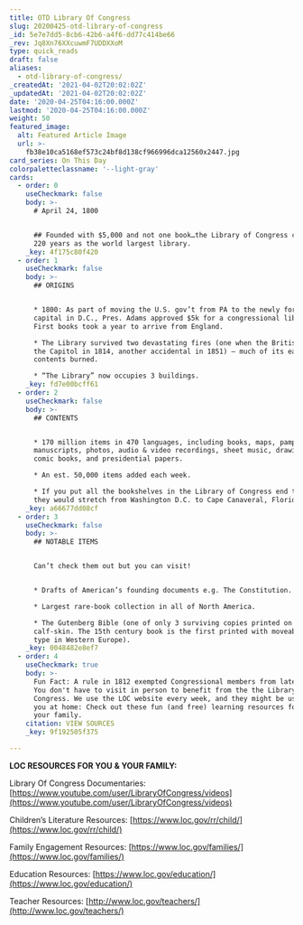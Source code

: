 ```yaml
---
title: OTD Library Of Congress
slug: 20200425-otd-library-of-congress
_id: 5e7e7dd5-8cb6-42b6-a4f6-dd77c414be66
_rev: Jq8Xn76XXcuwmF7UDDXXoM
type: quick_reads
draft: false
aliases:
  - otd-library-of-congress/
_createdAt: '2021-04-02T20:02:02Z'
_updatedAt: '2021-04-02T20:02:02Z'
date: '2020-04-25T04:16:00.000Z'
lastmod: '2020-04-25T04:16:00.000Z'
weight: 50
featured_image:
  alt: Featured Article Image
  url: >-
    fb38e10ca5168ef573c24bf8d138cf966996dca12560x2447.jpg
card_series: On This Day
colorpaletteclassname: '--light-gray'
cards:
  - order: 0
    useCheckmark: false
    body: >-
      # April 24, 1800


      ## Founded with $5,000 and not one book…the Library of Congress celebrates
      220 years as the world largest library.
    _key: 4f175c80f420
  - order: 1
    useCheckmark: false
    body: >-
      ## ORIGINS


      * 1800: As part of moving the U.S. gov’t from PA to the newly formed
      capital in D.C., Pres. Adams approved $5k for a congressional library.
      First books took a year to arrive from England.

      * The Library survived two devastating fires (one when the British burned
      the Capitol in 1814, another accidental in 1851) – much of its early
      contents burned.

      * “The Library” now occupies 3 buildings.
    _key: fd7e00bcff61
  - order: 2
    useCheckmark: false
    body: >-
      ## CONTENTS


      * 170 million items in 470 languages, including books, maps, pamphlets,
      manuscripts, photos, audio & video recordings, sheet music, drawings,
      comic books, and presidential papers.

      * An est. 50,000 items added each week.

      * If you put all the bookshelves in the Library of Congress end to end,
      they would stretch from Washington D.C. to Cape Canaveral, Florida.
    _key: a66677dd08cf
  - order: 3
    useCheckmark: false
    body: >-
      ## NOTABLE ITEMS


      Can’t check them out but you can visit!


      * Drafts of American’s founding documents e.g. The Constitution.

      * Largest rare-book collection in all of North America.

      * The Gutenberg Bible (one of only 3 surviving copies printed on
      calf-skin. The 15th century book is the first printed with moveable metal
      type in Western Europe).
    _key: 0048482e8ef7
  - order: 4
    useCheckmark: true
    body: >-
      Fun Fact: A rule in 1812 exempted Congressional members from late fees!
      You don't have to visit in person to benefit from the the Library of
      Congress. We use the LOC website every week, and they might be useful to
      you at home: Check out these fun (and free) learning resources for you and
      your family.
    citation: VIEW SOURCES
    _key: 9f192505f375

---
```

**LOC RESOURCES FOR YOU & YOUR FAMILY:**

Library Of Congress Documentaries: [https://www.youtube.com/user/LibraryOfCongress/videos](https://www.youtube.com/user/LibraryOfCongress/videos)

Children’s Literature Resources: [https://www.loc.gov/rr/child/](https://www.loc.gov/rr/child/)

Family Engagement Resources: [https://www.loc.gov/families/](https://www.loc.gov/families/)

Education Resources: [https://www.loc.gov/education/](https://www.loc.gov/education/)

Teacher Resources: [http://www.loc.gov/teachers/](http://www.loc.gov/teachers/)